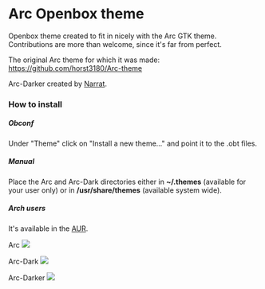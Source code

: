 # Arc Openbox theme

Openbox theme created to fit in nicely with the Arc GTK theme.
Contributions are more than welcome, since it's far from perfect.

The original Arc theme for which it was made:
https://github.com/horst3180/Arc-theme

Arc-Darker created by [Narrat](https://github.com/Narrat).

### How to install
##### Obconf
Under "Theme" click on "Install a new theme..." and point it to the .obt files.
##### Manual
Place the Arc and Arc-Dark directories either in **~/.themes** (available for your user only) or in **/usr/share/themes** (available system wide).
##### Arch users
It's available in the [AUR](https://aur.archlinux.org/packages/openbox-arc-git/).

Arc
![](https://raw.githubusercontent.com/dglava/arc-openbox/master/screens/arc.png)

Arc-Dark
![](https://raw.githubusercontent.com/dglava/arc-openbox/master/screens/arc-dark.png)

Arc-Darker
![](https://raw.githubusercontent.com/dglava/arc-openbox/master/screens/arc-darker.png)

